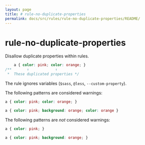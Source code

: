 ```yaml
---
layout: page
title: # rule-no-duplicate-properties
permalink: docs/src/rules/rule-no-duplicate-properties/README/
---
```


# rule-no-duplicate-properties

Disallow duplicate properties within rules.

```css
    a { color: pink; color: orange; }
/**       ↑            ↑
 *  These duplicated properties */
```

The rule ignores variables (`$sass`, `@less`, `--custom-property`).

The following patterns are considered warnings:

```css
a { color: pink; color: orange; }
```

```css
a { color: pink; background: orange; color: orange }
```

The following patterns are *not* considered warnings:

```css
a { color: pink; }
```

```css
a { color: pink; background: orange; }
```

